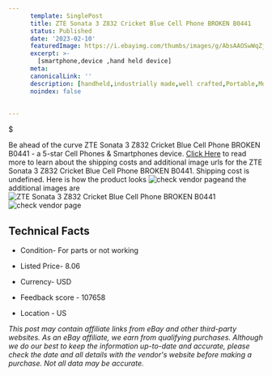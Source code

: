 ```yaml
---
      template: SinglePost
      title: ZTE Sonata 3 Z832 Cricket Blue Cell Phone BROKEN B0441
      status: Published
      date: '2023-02-10'
      featuredImage: https://i.ebayimg.com/thumbs/images/g/AbsAAOSwWqZj3Uo~/s-l225.jpg
      excerpt: >-
        [smartphone,device ,hand held device]
      meta:
      canonicalLink: ''
      description: [handheld,industrially made,well crafted,Portable,Mobile,Compact,Convenient,Lightweight,Maneuverable,Man-portable,Miniature,Carriable,Hand-held,Light,Holdable,Transportable,Mobile device,Pocket-sized,On-the-go,Wireless,Cordless,Compact size,Convenient size, smartphone,device ,hand held device]
      noindex: false
        
        
---
```

$

Be ahead of the curve ZTE Sonata 3 Z832 Cricket Blue Cell Phone BROKEN B0441 - a 5-star Cell Phones & Smartphones device. [Click Here](https://www.ebay.com/itm/404142271027?hash=item5e18c1aa33%3Ag%3AAbsAAOSwWqZj3Uo%7E&mkevt=1&mkcid=1&mkrid=711-53200-19255-0&campid=%253CePNCampaignId%253E&customid=%253CreferenceId%253E&toolid=10049) to read more to learn about the shipping costs and additional image urls for the ZTE Sonata 3 Z832 Cricket Blue Cell Phone BROKEN B0441. Shipping cost is undefined. Here is how the product looks ![check vendor page](https://i.ebayimg.com/thumbs/images/g/AbsAAOSwWqZj3Uo~/s-l225.jpg)and the additional images are![ZTE Sonata 3 Z832 Cricket Blue Cell Phone BROKEN B0441](https://i.ebayimg.com/images/g/AbsAAOSwWqZj3Uo~/s-l1600.jpg)![check vendor page](https://origin-galleryplus.ebayimg.com/ws/web/404142271027_2_0_1/225x225.jpg,https://origin-galleryplus.ebayimg.com/ws/web/404142271027_3_0_1/225x225.jpg,https://origin-galleryplus.ebayimg.com/ws/web/404142271027_4_0_1/225x225.jpg)



 ## Technical Facts 



     
      

 - Condition- For parts or not working 


      

 - Listed Price- 8.06 


      

 - Currency- USD 


      

 - Feedback score - 107658 


      

 - Location - US 


      
      

 *_This post may contain affiliate links from eBay and other third-party websites. As an eBay affiliate, we earn from qualifying purchases. Although we do our best to keep the information up-to-date and accurate, please check the date and all details with the vendor's website before making a purchase. Not all data may be accurate._*






